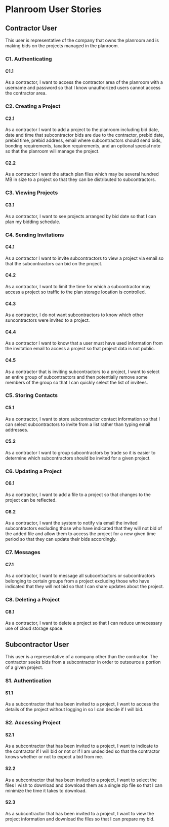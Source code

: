 # Planroom User Stories
## Contractor User
This user is representative of the company that owns the planroom  and is making bids on the projects managed in the planroom.

### C1. Authenticating
#### C1.1
As a contractor, I want to access the contractor area of the planroom with a username and password so that I know unauthorized users cannot access the contractor area.

### C2. Creating a Project
#### C2.1
As a contractor I want to add a project to the planroom including bid date, date and time that subcontractor bids are due to the contractor, prebid date, prebid time, prebid address, email where subcontractors should send bids, bonding requirements, taxation requirements, and an optional special note so that the planroom will manage the project.

#### C2.2
As a contractor I want the attach plan files which may be several hundred MB in size to a project so that they can be distributed to subcontractors.

### C3. Viewing Projects
#### C3.1
As a contractor, I want to see projects arranged by bid date so that I can plan my bidding schedule.

### C4. Sending Invitations
#### C4.1
As a contractor I want to invite subcontractors to view a project via email so that the subcontractors can bid on the project.

#### C4.2
As a contractor, I want to limit the time for which a subcontractor may access a project so traffic to the plan storage location is controlled.

#### C4.3
As a contractor, I do not want subcontractors to know which other suncontractors were invited to a project.

#### C4.4 
As a contractor I want to know that a user must have used information from the invitation email to access a project so that project data is not public.

#### C4.5
As a contractor that is inviting subcontractors to a project, I want to select an entire group of subcontractors and then potentially remove some members of the group so that I can quickly select the list of invitees.

### C5. Storing Contacts
#### C5.1
As a contractor, I want to store subcontractor contact information so that I can select subcontractors to invite from a list rather than typing email addresses.

#### C5.2
As a contractor I want to group subcontractors by trade so it is easier to determine which subcontractors should be invited for a given project.

### C6. Updating a Project
#### C6.1
As a contractor, I want to add a file to a project so that changes to the project can be reflected.

#### C6.2
As a contractor, I want the system to notify via email the invited subcontractors excluding those who have indicated that they will not bid of the added file and allow them to access the project for a new given time period so that they can update their bids accordingly.

### C7. Messages
#### C7.1
As a contractor, I want to message all subcontractors or subcontractors belonging to certain groups from a project excluding those who have indicated that they will not bid so that I can share updates about the project.

### C8. Deleting a Project
#### C8.1
As a contractor, I want to delete a project so that I can reduce unnecessary use of cloud storage space.

## Subcontractor User
This user is a representative of a company other than the contractor.  The contractor seeks bids from a subcontractor in order to outsource a portion of a given project.

### S1. Authentication
#### S1.1
As a subcontractor that has been invited to a project, I want to access the details of the project without logging in so I can decide if I will bid.

### S2. Accessing Project
#### S2.1
As a subcontractor that has been invited to a project, I want to indicate to the contractor if I will bid or not or if I am undecided so that the contractor knows whether or not to expect a bid from me.

#### S2.2
As a subcontractor that has been invited to a project, I want to select the files I wish to download and download them as a single zip file so that I can minimize the time it takes to download.

#### S2.3
As a subcontractor that has been invited to a project, I want to view the project information and download the files so that I can prepare my bid.

